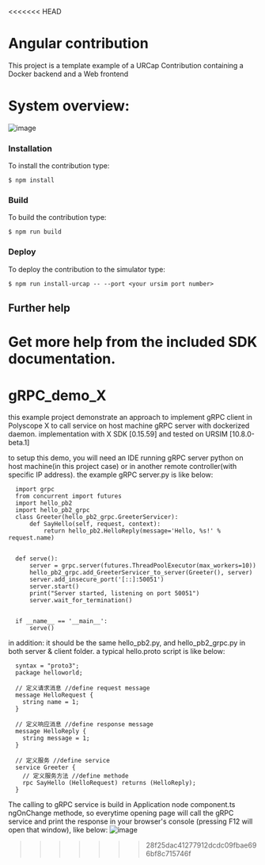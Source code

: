 <<<<<<< HEAD
# Angular contribution

This project is a template example of a URCap Contribution containing a Docker backend and a Web frontend
# **System overview**:
![image](https://github.com/user-attachments/assets/9f67ac99-a260-4f15-a802-e80ff3435a5b)



### Installation
To install the contribution type:

`$ npm install`

### Build
To build the contribution type:

`$ npm run build`

### Deploy
To deploy the contribution to the simulator type:

`$ npm run install-urcap -- --port <your ursim port number>`

## Further help

Get more help from the included SDK documentation.
=======
# gRPC_demo_X
this example project demonstrate an approach to implement gRPC client in Polyscope X to call service on host machine gRPC server with dockerized daemon.
implementation with X SDK [0.15.59] and tested on URSIM [10.8.0-beta.1]

to setup this demo, you will need an IDE running gRPC server python on host machine(in this project case) or in another remote controller(with specific IP address). 
the example gRPC server.py is like below:
      
      
      import grpc
      from concurrent import futures
      import hello_pb2
      import hello_pb2_grpc
      class Greeter(hello_pb2_grpc.GreeterServicer):
          def SayHello(self, request, context):
              return hello_pb2.HelloReply(message='Hello, %s!' % request.name)
      
      
      def serve():
          server = grpc.server(futures.ThreadPoolExecutor(max_workers=10))
          hello_pb2_grpc.add_GreeterServicer_to_server(Greeter(), server)
          server.add_insecure_port('[::]:50051')
          server.start()
          print("Server started, listening on port 50051")
          server.wait_for_termination()
      
      
      if __name__ == '__main__':
          serve()

in addition: it should be the same hello_pb2.py, and hello_pb2_grpc.py in both server & client folder.
a typical hello.proto script is like below:
      
      syntax = "proto3";
      package helloworld;
      
      // 定义请求消息 //define request message
      message HelloRequest {
        string name = 1;
      }
      
      // 定义响应消息 //define response message
      message HelloReply {
        string message = 1;
      }
      
      // 定义服务 //define service
      service Greeter {
        // 定义服务方法 //define methode
        rpc SayHello (HelloRequest) returns (HelloReply);
      }

The calling to gRPC service is build in Application node component.ts ngOnChange methode, so everytime opening <Grpc Demo Application> page will call the gRPC service and print the response in your browser's console (pressing F12 will open that window), like below:
![image](https://github.com/user-attachments/assets/3efa9bc1-d581-4d30-9b37-927a7cef611c)


>>>>>>> 28f25dac41277912dcdc09fbae696bf8c715746f
